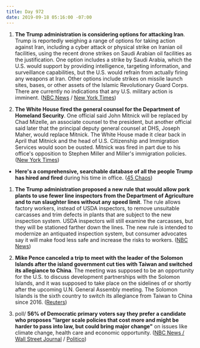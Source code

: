 ```yaml
---
title: Day 972
date: 2019-09-18 05:16:00 -07:00
---
```


1. **The Trump administration is considering options for attacking Iran**. Trump is reportedly weighing a range of options for taking action against Iran, including a cyber attack or physical strike on Iranian oil facilities, using the recent drone strikes on Saudi Arabian oil facilities as the justification. One option includes a strike by Saudi Arabia, which the U.S. would support by providing intelligence, targeting information, and surveillance capabilities, but the U.S. would refrain from actually firing any weapons at Iran. Other options include strikes on missile launch sites, bases, or other assets of the Islamic Revolutionary Guard Corps. There are currently no indications that any U.S. military action is imminent. ([NBC News](https://www.nbcnews.com/politics/national-security/trump-admin-weighing-retaliatory-action-against-iran-after-saudi-oil-n1055531) / [New York Times](https://www.nytimes.com/2019/09/17/world/middleeast/iran-attacks-saudi-oil.html))

2. **The White House fired the general counsel for the Department of Homeland Security**. One official said John Mitnick will be replaced by Chad Mizelle, an associate counsel to the president, but another official said later that the principal deputy general counsel at DHS, Joseph Maher, would replace Mitnick. The White House made it clear back in April that Mitnick and the head of U.S. Citizenship and Immigration Services would soon be ousted. Mitnick was fired in part due to his office's opposition to Stephen Miller and Miller's immigration policies. ([New York Times](https://www.nytimes.com/2019/09/17/us/politics/john-mitnick-homeland-security.html))

* **Here's a comprehensive, searchable database of all the people Trump has hired and fired** during his time in office. ([45 Chaos](https://www.45chaos.com))

1. **The Trump administration proposed a new rule that would allow pork plants to use fewer line inspectors from the Department of Agriculture and to run slaughter lines without any speed limit**. The rule allows factory workers, instead of USDA inspectors, to remove unsuitable carcasses and trim defects in plants that are subject to the new inspection system. USDA inspectors will still examine the carcasses, but they will be stationed farther down the lines. The new rule is intended to modernize an antiquated inspection system, but consumer advocates say it will make food less safe and increase the risks to workers. ([NBC News](https://www.nbcnews.com/politics/white-house/trump-administration-allows-pork-slaughterhouses-have-fewer-usda-inspectors-n1055451))

2. **Mike Pence canceled a trip to meet with the leader of the Solomon Islands after the island government cut ties with Taiwan and switched its allegiance to China**. The meeting was supposed to be an opportunity for the U.S. to discuss development partnerships with the Solomon Islands, and it was supposed to take place on the sidelines of or shortly after the upcoming U.N. General Assembly meeting. The Solomon Islands is the sixth country to switch its allegiance from Taiwan to China since 2016. ([Reuters](https://www.reuters.com/article/us-taiwan-diplomacy-pence-exclusive-idUSKBN1W22WK))

3. poll/ **56% of Democratic primary voters say they prefer a candidate who proposes "larger scale policies that cost more and might be harder to pass into law, but could bring major change"** on issues like climate change, health care and economic opportunity. ([NBC News / Wall Street Journal](https://www.documentcloud.org/documents/6417332-FINAL19357-NBCWSJ-September-Democratic-Primary.html) / [Politico](https://www.politico.com/story/2019/09/17/nbc-wsj-poll-democratic-primary-1500958))